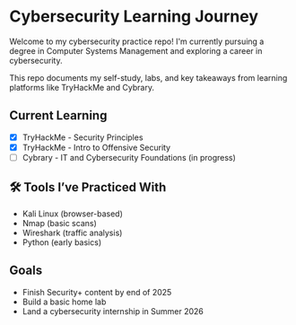 # Cybersecurity Learning Journey

Welcome to my cybersecurity practice repo! I'm currently pursuing a degree in Computer Systems Management and exploring a career in cybersecurity.

This repo documents my self-study, labs, and key takeaways from learning platforms like TryHackMe and Cybrary.

##  Current Learning

- [x] TryHackMe - Security Principles
- [x] TryHackMe - Intro to Offensive Security
- [ ] Cybrary - IT and Cybersecurity Foundations (in progress)

## 🛠 Tools I’ve Practiced With

- Kali Linux (browser-based)
- Nmap (basic scans)
- Wireshark (traffic analysis)
- Python (early basics)

##  Goals

- Finish Security+ content by end of 2025
- Build a basic home lab
- Land a cybersecurity internship in Summer 2026
